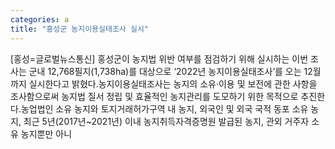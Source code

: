```yaml
---
categories: a
title: "홍성군 농지이용실태조사 실시"
---
```

[홍성=글로벌뉴스통신] 홍성군이 농지법 위반 여부를 점검하기 위해 실시하는 이번 조사는 군내 12,768필지(1,738ha)를 대상으로 ‘2022년 농지이용실태조사’를 오는 12월까지 실시한다고 밝혔다.농지이용실태조사는 농지의 소유·이용 및 보전에 관한 사항을 조사함으로써 농지법 질서 정립 및 효율적인 농지관리를 도모하기 위한 목적으로 추진한다.농업법인 소유 농지와 토지거래허가구역 내 농지, 외국인 및 외국 국적 동포 소유 농지, 최근 5년(2017년~2021년) 이내 농지취득자격증명원 발급된 농지, 관외 거주자 소유 농지뿐만 아니